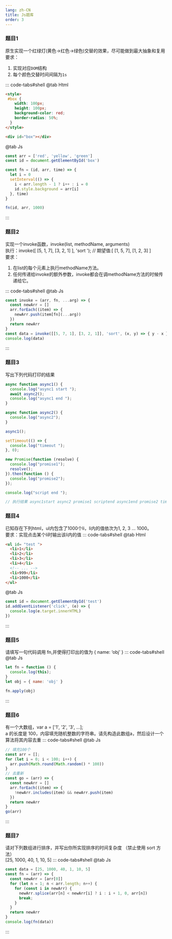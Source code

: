 ```yaml
---
lang: zh-CN
title: Js题库
order: 3
---
```


### 题目1
原生实现一个红绿灯(黄色->红色->绿色)交替的效果，尽可能做到最大抽象和复用   
要求：
1. 实现对应`DOM`结构
2. 每个颜色交替时间间隔为`1s`

::: code-tabs#shell
@tab Html
```html
<style>
 #box {
    width: 100px;
    height: 100px;
    background-color: red;
    border-radius: 50%;
  }
</style>

<div id="box"></div>
```
@tab Js
```javascript
const arr = ['red', 'yellow', 'green']
const id = document.getElementById('box')

const fn = (id, arr, time) => {
  let i = 0
  setInterval(() => {
    i < arr.length - 1 ? i++ : i = 0
    id.style.background = arr[i]
  }, time)
}

fn(id, arr, 1000)
```
:::

### 题目2
实现一个invoke函数，invoke(list, methodName, arguments)   
执行：invoke([ [5, 1, 7], [3, 2, 1] ], 'sort '); // 期望值:[ [1, 5, 7], [1, 2, 3] ]   
要求：
1. 在list的每个元素上执行methodName方法。
2. 任何传递给invoke的额外参数，invoke都会在调methodName方法的时候传递给它。

::: code-tabs#shell
@tab Js
```javascript
const invoke = (arr, fn, ...arg) => {
  const newArr = []
  arr.forEach((item) => {
    newArr.push(item[fn](...arg))
  })
  return newArr
}
const data = invoke([[5, 7, 1], [3, 2, 1]], 'sort', (x, y) => { y - x })
console.log(data)
```
:::

### 题目3
写出下列代码打印的结果
```javascript
async function async1() {
  console.log("async1 start ");
  await async2();
  console.log("async1 end ");
}

async function async2() {
  console.log("async2");
}

async1();

setTimeout(() => {
  console.log("timeout ");
}, 0);

new Promise(function (resolve) {
  console.log("promise1");
  resolve();
}).then(function () {
  console.log("promise2");
});

console.log("script end ");

// 执行结果 async1start async2 promise1 scriptend async1end promise2 timeout
```
### 题目4
已知存在下列html，ul内包含了1000个li，li内的值依次为1, 2, 3 ... 1000。   
要求：实现点击某个li时输出该li内的值
::: code-tabs#shell
@tab Html
```html
<ul id= "test ">
  <li>1</li>
  <li>2</li>
  <li>3</li>
  <li>4</li>
  <!-- ... -->
  <li>999</li>
  <li>1000</li>
</ul>
```
@tab Js
```javascript
const id = document.getElementById('test')
id.addEventListener('click', (e) => {
  console.log(e.target.innerHTML)
})
```
:::

### 题目5
请填写一句代码调用 fn,并使得打印出的值为 { name: ‘obj’ }
::: code-tabs#shell
@tab Js
```javascript
let fn = function () {
  console.log(this);
}
let obj = { name: 'obj' }

fn.apply(obj)
```
:::

### 题目6
有一个大数组，var a = ['1', '2', '3', ...];   
a 的长度是 100，内容填充随机整数的字符串。请先构造此数组a，然后设计一个算法将其内容去重
::: code-tabs#shell
@tab Js
```javascript
// 填充100个
const arr = [];
for (let i = 0; i < 100; i++) {
  arr.push(Math.round(Math.random() * 100))
}
// 去重新
const go = (arr) => {
  const newArr = []
  arr.forEach((item) => {
    !newArr.includes(item) && newArr.push(item)
  })
  return newArr
}
go(arr)
```
:::

### 题目7
请对下列数组进行排序，并写出你所实现排序的时间复杂度 （禁止使用 sort  方法）   
[25, 1000, 40, 1, 10, 5]
::: code-tabs#shell
@tab Js
```javascript
const data = [25, 1000, 40, 1, 10, 5]
const fn = (arr) => {
  const newArr = [arr[0]]
  for (let n = 1; n < arr.length; n++) {
    for (const i in newArr) {
      newArr.splice(arr[n] < newArr[i] ? i : i + 1, 0, arr[n])
      break;
    }
  }
  return newArr
}
console.log(fn(data))
```
:::